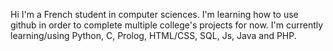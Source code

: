 Hi I'm a French student in computer sciences. I'm learning how to use github in order to complete multiple college's projects for now.
I'm currently learning/using Python, C, Prolog, HTML/CSS, SQL, Js, Java and PHP.
